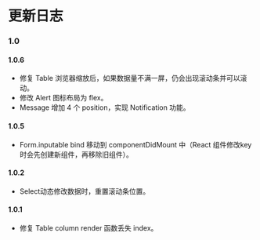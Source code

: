 # 更新日志

### 1.0

#### 1.0.6
- 修复 Table 浏览器缩放后，如果数据量不满一屏，仍会出现滚动条并可以滚动。
- 修改 Alert 图标布局为 flex。
- Message 增加 4 个 position，实现 Notification 功能。 

#### 1.0.5
- Form.inputable bind 移动到 componentDidMount 中（React 组件修改key时会先创建新组件，再移除旧组件）。

#### 1.0.2
- Select动态修改数据时，重置滚动条位置。

#### 1.0.1
- 修复 Table column render 函数丢失 index。